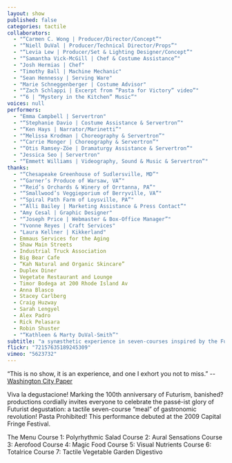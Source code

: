 ```yaml
---
layout: show
published: false
categories: tactile
collaborators: 
  - "“Carmen C. Wong | Producer/Director/Concept”"
  - "“Niell DuVal | Producer/Technical Director/Props”"
  - "“Levia Lew | Producer/Set & Lighting Designer/Concept”"
  - "“Samantha Vick-McGill | Chef & Costume Assistance”"
  - "Josh Hermias | Chef"
  - "Timothy Ball | Machine Mechanic"
  - "Sean Hennessy | Serving Ware"
  - "Marie Schneggenberger | Costume Advisor"
  - "“Zach Schlappi | Excerpt from “Pasta for Victory” video”"
  - "“6 | “Mystery in the Kitchen” Music”"
voices: null
performers: 
  - "Emma Campbell | Servertron"
  - "“Stephanie Davio | Costume Assistance & Servertron”"
  - "“Ken Hays | Narrator/Marinetti”"
  - "“Melissa Krodman | Choreography & Servertron”"
  - "“Carrie Monger | Choreography & Servertron”"
  - "“Otis Ramsey-Zöe | Dramaturgy Assistance & Servertron”"
  - "Jessica Seo | Servertron"
  - "“Emmett Williams | Videography, Sound & Music & Servertron”"
thanks: 
  - "“Chesapeake Greenhouse of Sudlersville, MD”"
  - "“Garner’s Produce of Warsaw, VA”"
  - "“Reid’s Orchards & Winery of Orrtanna, PA”"
  - "“Smallwood’s Veggieporium of Berryville, VA”"
  - "“Spiral Path Farm of Loysville, PA”"
  - "“Alli Bailey | Marketing Assistance & Press Contact”"
  - "Amy Cesal | Graphic Designer"
  - "“Joseph Price | Webmaster & Box-Office Manager”"
  - "Yvonne Reyes | Craft Services"
  - "Laura Kellner | Kikkerland"
  - Emmaus Services for the Aging
  - Shaw Main Streets
  - Industrial Truck Association
  - Big Bear Cafe
  - “Kah Natural and Organic Skincare”
  - Duplex Diner
  - Vegetate Restaurant and Lounge
  - Timor Bodega at 200 Rhode Island Av
  - Anna Blasco
  - Stacey Carlberg
  - Craig Huzway
  - Sarah Lengyel
  - Alex Padro
  - Rick Pelasara
  - Robin Shuster
  - "“Kathleen & Marty DuVal-Smith”"
subtitle: "a synæsthetic experience in seven-courses inspired by the Futurists"
flickr: "72157635189245309"
vimeo: "5623732"
---
```


“This is no show, it is an experience, and one I exhort you not to miss.” -- [Washington City Paper](http://www.washingtoncitypaper.com/blogs/fringe/2009/07/13/hip-shot-a-tactile-dinner/)

Viva la degustacione!  Marking the 100th anniversary of Futurism, banished? productions cordially invites everyone to celebrate the passé-ist glory of Futurist degustation: a tactile seven-course “meal” of gastronomic revolution! Pasta Prohibited! This performance debuted at the 2009 Capital Fringe Festival.

The Menu
Course 1: Polyrhythmic Salad
Course 2: Aural Sensations
Course 3: Aerofood
Course 4: Magic Food
Course 5: Visual Nutrients
Course 6: Totalrice
Course 7: Tactile Vegetable Garden
Digestivo